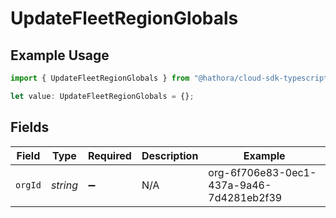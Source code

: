 # UpdateFleetRegionGlobals

## Example Usage

```typescript
import { UpdateFleetRegionGlobals } from "@hathora/cloud-sdk-typescript/models/operations";

let value: UpdateFleetRegionGlobals = {};
```

## Fields

| Field                                    | Type                                     | Required                                 | Description                              | Example                                  |
| ---------------------------------------- | ---------------------------------------- | ---------------------------------------- | ---------------------------------------- | ---------------------------------------- |
| `orgId`                                  | *string*                                 | :heavy_minus_sign:                       | N/A                                      | org-6f706e83-0ec1-437a-9a46-7d4281eb2f39 |